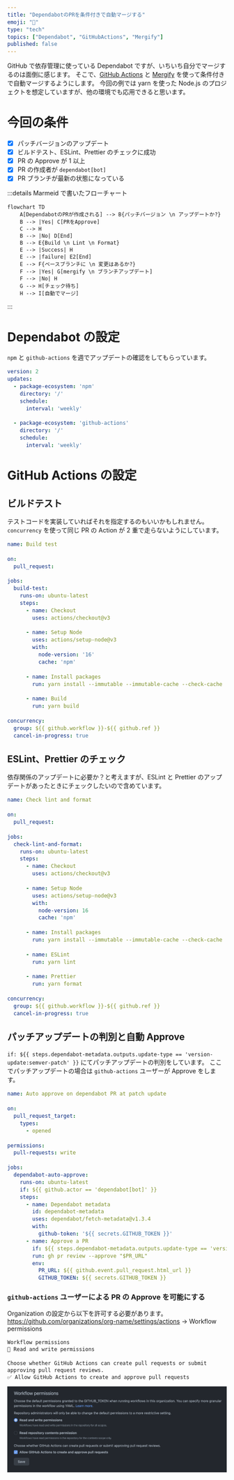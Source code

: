 ```yaml
---
title: "DependabotのPRを条件付きで自動マージする"
emoji: "🤖"
type: "tech"
topics: ["Dependabot", "GitHubActions", "Mergify"]
published: false
---
```


GitHub で依存管理に使っている Dependabot ですが、いちいち自分でマージするのは面倒に感じます。
そこで、[GitHub Actions](https://github.co.jp/features/actions) と [Mergify](https://docs.mergify.com/) を使って条件付きで自動マージするようにします。
今回の例では yarn を使った Node.js のプロジェクトを想定していますが、他の環境でも応用できると思います。

# 今回の条件

- [x] パッチバージョンのアップデート
- [x] ビルドテスト、ESLint、Prettier のチェックに成功
- [x] PR の Approve が 1 以上
- [x] PR の作成者が `dependabot[bot]`
- [x] PR ブランチが最新の状態になっている

:::details Marmeid で書いたフローチャート

```mermaid
flowchart TD
    A[DependabotのPRが作成される] --> B{パッチバージョン \n アップデートか?}
    B --> |Yes| C[PRをApprove]
    C --> H
    B --> |No| D[End]
    B --> E{Build \n Lint \n Format}
    E --> |Success| H
    E --> |failure| E2[End]
    E --> F{ベースブランチに \n 変更はあるか?}
    F --> |Yes| G[mergify \n ブランチアップデート]
    F --> |No| H
    G --> H[チェック待ち]
    H --> I[自動でマージ]
```

:::

# Dependabot の設定

`npm` と `github-actions` を週でアップデートの確認をしてもらっています。

```yml:.github/dependabot.yml
version: 2
updates:
  - package-ecosystem: 'npm'
    directory: '/'
    schedule:
      interval: 'weekly'

  - package-ecosystem: 'github-actions'
    directory: '/'
    schedule:
      interval: 'weekly'
```

# GitHub Actions の設定

## ビルドテスト

テストコードを実装していればそれを指定するのもいいかもしれません。
`concurrency` を使って同じ PR の Action が 2 重で走らないようにしています。

```yml:.github/build.yml
name: Build test

on:
  pull_request:

jobs:
  build-test:
    runs-on: ubuntu-latest
    steps:
      - name: Checkout
        uses: actions/checkout@v3

      - name: Setup Node
        uses: actions/setup-node@v3
        with:
          node-version: '16'
          cache: 'npm'

      - name: Install packages
        run: yarn install --immutable --immutable-cache --check-cache

      - name: Build
        run: yarn build

concurrency:
  group: ${{ github.workflow }}-${{ github.ref }}
  cancel-in-progress: true
```

## ESLint、Prettier のチェック

依存関係のアップデートに必要か？と考えますが、ESLint と Prettier のアップデートがあったときにチェックしたいので含めています。

```yml:.github/check.yml
name: Check lint and format

on:
  pull_request:

jobs:
  check-lint-and-format:
    runs-on: ubuntu-latest
    steps:
      - name: Checkout
        uses: actions/checkout@v3

      - name: Setup Node
        uses: actions/setup-node@v3
        with:
          node-version: 16
          cache: 'npm'

      - name: Install packages
        run: yarn install --immutable --immutable-cache --check-cache

      - name: ESLint
        run: yarn lint

      - name: Prettier
        run: yarn format

concurrency:
  group: ${{ github.workflow }}-${{ github.ref }}
  cancel-in-progress: true
```

## パッチアップデートの判別と自動 Approve

`if: ${{ steps.dependabot-metadata.outputs.update-type == 'version-update:semver-patch' }}` にてパッチアップデートの判別をしています。
ここでパッチアップデートの場合は `github-actions` ユーザーが Approve をします。

```yml:.github/dependabot-auto-approve.yml
name: Auto approve on dependabot PR at patch update

on:
  pull_request_target:
    types:
      - opened

permissions:
  pull-requests: write

jobs:
  dependabot-auto-approve:
    runs-on: ubuntu-latest
    if: ${{ github.actor == 'dependabot[bot]' }}
    steps:
      - name: Dependabot metadata
        id: dependabot-metadata
        uses: dependabot/fetch-metadata@v1.3.4
        with:
          github-token: '${{ secrets.GITHUB_TOKEN }}'
      - name: Approve a PR
        if: ${{ steps.dependabot-metadata.outputs.update-type == 'version-update:semver-patch' }}
        run: gh pr review --approve "$PR_URL"
        env:
          PR_URL: ${{ github.event.pull_request.html_url }}
          GITHUB_TOKEN: ${{ secrets.GITHUB_TOKEN }}
```

### `github-actions` ユーザーによる PR の Approve を可能にする

Organization の設定から以下を許可する必要があります。
<https://github.com/organizations/org-name/settings/actions> → Workflow permissions

```text
Workflow permissions
🔘 Read and write permissions

Choose whether GitHub Actions can create pull requests or submit approving pull request reviews.
✅ Allow GitHub Actions to create and approve pull requests
```

![Workflow permissions](/images/dependabot-auto-merge/workflow-permissions.png)

